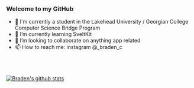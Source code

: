 ### Welcome to my GitHub

<!-- 🔭 I’m currently working on my [portfolio website][website]-->
- 🏫 I'm currently a student in the Lakehead University / Georgian College Computer Science Bridge Program
- 🌱 I’m currently learning SveltKit
- 👯 I’m looking to collaborate on anything app related
- 📫 How to reach me: instagram @_braden_c

<br />
<br />

[![Braden's github stats](https://github-readme-stats.vercel.app/api?username=X3llus&count_private=true)](https://github.com/anuraghazra/github-readme-stats)

<br />

<!--[![Top Langs](https://github-readme-stats.vercel.app/api/top-langs/?username=X3llus&hide=c%2B%2B)](https://github.com/anuraghazra/github-readme-stats)-->

<!--
**X3llus/X3llus** is a ✨ _special_ ✨ repository because its `README.md` (this file) appears on your GitHub profile.

Here are some ideas to get you started:

- 🔭 I’m currently working on ...
- 🌱 I’m currently learning ...
- 👯 I’m looking to collaborate on ...
- 🤔 I’m looking for help with ...
- 💬 Ask me about ...
- 📫 How to reach me: ...
- 😄 Pronouns: ...
- ⚡ Fun fact: ...
-->

[website]: bradencoates.ca
[contact]: bradencoates.ca/#/contact
